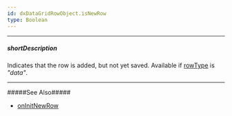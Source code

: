 ```yaml
---
id: dxDataGridRowObject.isNewRow
type: Boolean
---
```

---
##### shortDescription
Indicates that the row is added, but not yet saved. Available if [rowType](/Documentation/ApiReference/UI_Widgets/dxDataGrid/Row/#rowType) is *"data"*.

---
#####See Also#####
- [onInitNewRow](/Documentation/ApiReference/UI_Widgets/dxDataGrid/Configuration/#onInitNewRow)